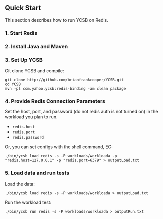 <!--
Copyright (c) 2014 - 2015 YCSB contributors. All rights reserved.

Licensed under the Apache License, Version 2.0 (the "License"); you
may not use this file except in compliance with the License. You
may obtain a copy of the License at

http://www.apache.org/licenses/LICENSE-2.0

Unless required by applicable law or agreed to in writing, software
distributed under the License is distributed on an "AS IS" BASIS,
WITHOUT WARRANTIES OR CONDITIONS OF ANY KIND, either express or
implied. See the License for the specific language governing
permissions and limitations under the License. See accompanying
LICENSE file.
-->

## Quick Start

This section describes how to run YCSB on Redis. 

### 1. Start Redis

### 2. Install Java and Maven

### 3. Set Up YCSB

Git clone YCSB and compile:

    git clone http://github.com/brianfrankcooper/YCSB.git
    cd YCSB
    mvn -pl com.yahoo.ycsb:redis-binding -am clean package

### 4. Provide Redis Connection Parameters
    
Set the host, port, and password (do not redis auth is not turned on) in the 
workload you plan to run.

- `redis.host`
- `redis.port`
- `redis.password`

Or, you can set configs with the shell command, EG:

    ./bin/ycsb load redis -s -P workloads/workloada -p "redis.host=127.0.0.1" -p "redis.port=6379" > outputLoad.txt

### 5. Load data and run tests

Load the data:

    ./bin/ycsb load redis -s -P workloads/workloada > outputLoad.txt

Run the workload test:

    ./bin/ycsb run redis -s -P workloads/workloada > outputRun.txt

